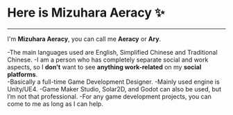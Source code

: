 # Here is Mizuhara Aeracy ✨

---

I'm **Mizuhara Aeracy**, you can call me **Aeracy** or **Ary**.

-The main languages used are English, Simplified Chinese and Traditional Chinese. 
-I am a person who has completely separate social and work aspects, so I **don’t** want to see **anything work-related** on my **social platforms**.  
-Basically a full-time Game Development Designer. 
  -Mainly used engine is Unity/UE4. 
  -Game Maker Studio, Solar2D, and Godot can also be used, but I’m not that professional. 
-For any game development projects, you can come to me as long as I can help. 
